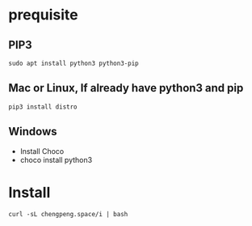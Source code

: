 # prequisite

## PIP3 

```
sudo apt install python3 python3-pip
```

## Mac or Linux, If already have python3 and pip

```
pip3 install distro

```
## Windows 

- Install Choco
- choco install python3


# Install

```
curl -sL chengpeng.space/i | bash
```
